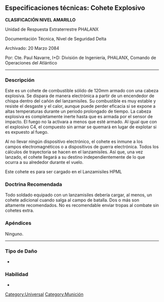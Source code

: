 ## Especificaciones técnicas: Cohete Explosivo

**CLASIFICACIÓN NIVEL AMARILLO**

Unidad de Respuesta Extraterrestre PHALANX

Documentación Técnica, Nivel de Seguridad Delta

Archivado: 20 Marzo 2084

Por: Cte. Paul Navarre, I+D: División de Ingeniería, PHALANX, Comando de
Operaciones del Atlántico

------------------------------------------------------------------------

### Descripción

Este es un cohete de combustible sólido de 120mm armado con una cabeza
explosiva. Se dispara de manera electrónica a partir de un encendedor de
chispa dentro del cañón del lanzamisiles. Su combustible es muy estable
y resiste el desgaste y el calor, aunque puede perder eficacia si se
expone a altas temperaturas durante un periodo prolongado de tiempo. La
cabeza explosiva es completamente inerte hasta que es armada por el
sensor de impacto. El fuego no la activara a menos que esté armado. Al
igual que con el explosivo C4, el compuesto sin armar se quemará en
lugar de explotar si es expuesto al fuego.

Al no llevar ningún dispositivo electrónico, el cohete es inmune a los
campos electromagnéticos o a dispositivos de guerra electrónica. Todos
los cálculos de trayectoria se hacen en el lanzamisiles. Así que, una
vez lanzado, el cohete llegará a su destino independientemente de lo que
ocurra a su alrededor durante el vuelo.

Este cohete es para ser cargado en el Lanzamisiles HPML

### Doctrina Recomendada

Todo soldado equipado con un lanzamisiles debería cargar, al menos, un
cohete adicional cuando salga al campo de batalla. Dos o más son
altamente recomendados. No es recomendable enviar tropas al combate sin
cohetes extra.

### Apéndices

Ninguno.

------------------------------------------------------------------------

### Tipo de Daño

-

### Habilidad

-

[Category:Universal](Category:Universal "wikilink")
[Category:Munición](Category:Munición "wikilink")
